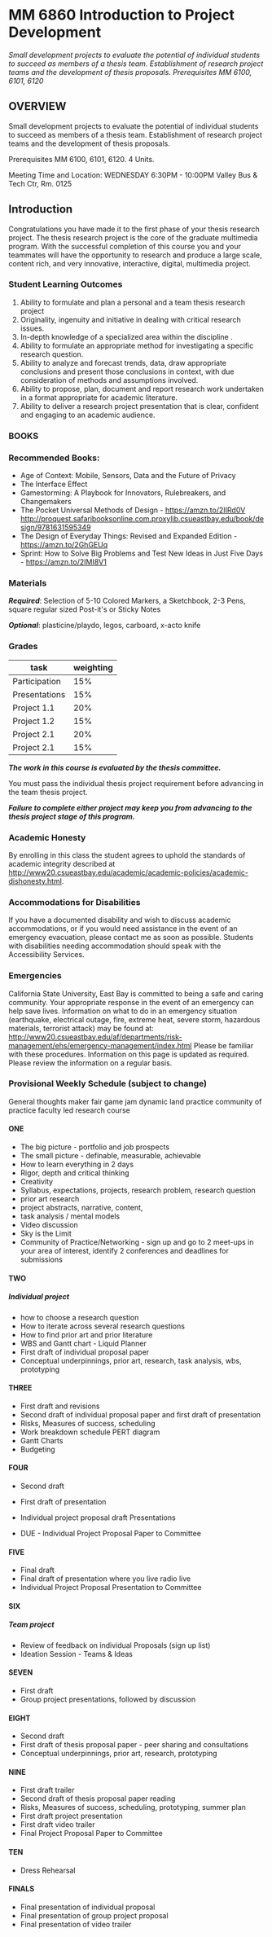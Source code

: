 # MM 6860 Introduction to Project Development

_Small development projects to evaluate the potential of individual students to succeed as members of a thesis team. Establishment of research project teams and the development of thesis proposals. Prerequisites MM 6100, 6101, 6120_

## OVERVIEW
Small development projects to evaluate the potential of individual students to succeed as members of a thesis team. Establishment of research project teams and the development of thesis proposals.

Prerequisites MM 6100, 6101, 6120. 4 Units.

Meeting Time and Location: WEDNESDAY 6:30PM - 10:00PM Valley Bus & Tech Ctr, Rm. 0125

## Introduction
Congratulations you have made it to the first phase of your thesis research project.  The thesis research project is the core of the graduate multimedia program.  With the successful completion of this course you and your teammates will have the opportunity to research and produce a large scale, content rich, and very innovative, interactive, digital, multimedia project.

### Student Learning Outcomes
1. Ability to formulate and plan a personal and a team thesis research project
2. Originality, ingenuity and initiative in dealing with critical research issues.
3. In-depth knowledge of a specialized area within the discipline .
4. Ability to formulate an appropriate method for investigating a specific research question.
5. Ability to analyze and forecast trends, data, draw appropriate conclusions and present those conclusions in context, with due consideration of methods and assumptions involved.
6. Ability to propose, plan, document and report research work undertaken in a format appropriate for academic literature.
7. Ability to deliver a research project presentation that is clear, confident and engaging to an academic audience.

### BOOKS

### Recommended Books:
* Age of Context: Mobile, Sensors, Data and the Future of Privacy
* The Interface Effect
* Gamestorming: A Playbook for Innovators, Rulebreakers, and Changemakers
* The Pocket Universal Methods of Design  - https://amzn.to/2IIRd0V
http://proquest.safaribooksonline.com.proxylib.csueastbay.edu/book/design/9781631595349
* The Design of Everyday Things: Revised and Expanded Edition -https://amzn.to/2GhGEUq
* Sprint: How to Solve Big Problems and Test New Ideas in Just Five Days - https://amzn.to/2IMI8V1

### Materials
___Required___: Selection of 5-10 Colored Markers, a Sketchbook, 2-3 Pens, square regular sized Post-it's or Sticky Notes

___Optional___: plasticine/playdo, legos, carboard, x-acto knife

### Grades
| task | weighting |
|---|---|
| Participation	| 15%|
| Presentations	| 15%|
| Project 1.1	| 20%|
| Project 1.2	| 15%|
| Project 2.1	| 20%|
| Project 2.1	| 15%|

___The work in this course is evaluated by the thesis committee.___

You must pass the individual thesis project requirement before advancing in the team thesis project.

___Failure to complete either project may keep you from advancing to the thesis project stage of this program.___

### Academic Honesty
By enrolling in this class the student agrees to uphold the standards of academic integrity described at http://www20.csueastbay.edu/academic/academic-policies/academic-dishonesty.html.

### Accommodations for Disabilities
If you have a documented disability and wish to discuss academic accommodations, or if you would need assistance in the event of an emergency evacuation, please contact me as soon as possible. Students with disabilities needing accommodation should speak with the Accessibility Services.

### Emergencies
California State University, East Bay is committed to being a safe and caring community. Your appropriate response in the event of an emergency can help save lives. Information on what to do in an emergency situation (earthquake, electrical outage, fire, extreme heat, severe storm, hazardous materials, terrorist attack) may be found at:
http://www20.csueastbay.edu/af/departments/risk-management/ehs/emergency-management/index.html
Please be familiar with these procedures. Information on this page is updated as required. Please review the information on a regular basis.

### Provisional Weekly Schedule (subject to change)

General thoughts
 maker fair
 game jam
 dynamic land
 practice community of practice
 faculty led research course


#### ONE
* The big picture - portfolio and job prospects
* The small picture - definable, measurable, achievable
* How to learn everything in 2 days
* Rigor, depth and critical thinking
* Creativity
* Syllabus, expectations, projects, research problem, research question
* prior art research
* project abstracts, narrative, content,
* task analysis / mental models
* Video discussion
* Sky is the Limit
* Community of Practice/Networking - sign up and go to 2 meet-ups in your area of interest, identify 2 conferences and deadlines for submissions

#### TWO
##### Individual project
* how to choose a research question
* How to iterate across several research questions
* How to find prior art and prior literature
* WBS and Gantt chart - Liquid Planner
* First draft of individual proposal paper
* Conceptual underpinnings, prior art, research, task analysis, wbs, prototyping

#### THREE
* First draft and revisions
* Second draft of individual proposal paper and first draft of presentation
* Risks, Measures of success, scheduling
* Work breakdown schedule PERT diagram
* Gantt Charts
* Budgeting

#### FOUR
* Second draft
* First draft of presentation
* Individual project proposal draft Presentations

* DUE - Individual Project Proposal Paper to Committee


#### FIVE
* Final draft
* Final draft of  presentation where you live radio live
* Individual Project Proposal Presentation to Committee


#### SIX
##### Team project
* Review of feedback on individual Proposals (sign up list)
* Ideation Session - Teams & Ideas

#### SEVEN
* First draft
* Group project presentations, followed by discussion

#### EIGHT
* Second draft
* First draft of thesis proposal paper -  peer sharing and consultations
* Conceptual underpinnings, prior art, research, prototyping

#### NINE
* First draft trailer
* Second draft of thesis proposal paper reading
* Risks, Measures of success, scheduling, prototyping, summer plan
* First draft project presentation
* First draft video trailer
* Final Project Proposal Paper to Committee

#### TEN
* Dress Rehearsal

#### FINALS
* Final presentation of individual proposal
* Final presentation of group project proposal
* Final presentation of video trailer

 
